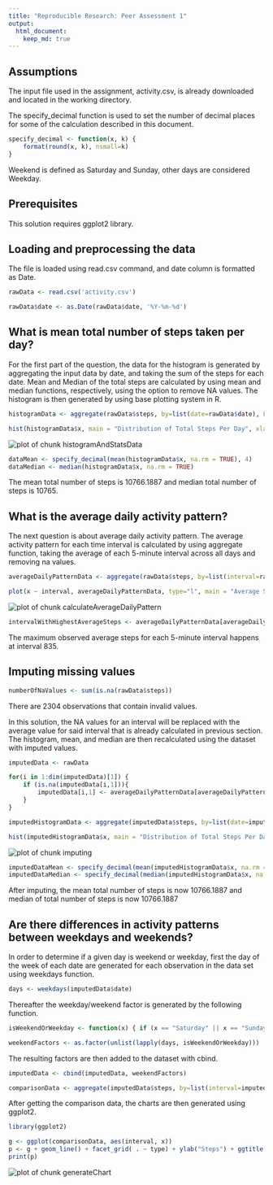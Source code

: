 ```yaml
---
title: "Reproducible Research: Peer Assessment 1"
output: 
  html_document:
    keep_md: true
---
```




## Assumptions 

The input file used in the assignment, activity.csv, is already downloaded and located in the working directory.

The specify_decimal function is used to set the number of decimal places for some of the calculation described in this document.



```r
specify_decimal <- function(x, k) {
    format(round(x, k), nsmall=k)
}
```


Weekend is defined as Saturday and Sunday, other days are considered Weekday.

## Prerequisites

This solution requires ggplot2 library.


## Loading and preprocessing the data

The file is loaded using read.csv command, and date column is formatted as Date.



```r
rawData <- read.csv('activity.csv')

rawData$date <- as.Date(rawData$date, '%Y-%m-%d')
```



## What is mean total number of steps taken per day?


For the first part of the question, the data for the histogram is generated by aggregating the input data by date, and taking the sum of the steps for each date. Mean and Median of the total steps are calculated by using mean and median functions, respectively, using the option to remove NA values. The histogram is then generated by using base plotting system in R.




```r
histogramData <- aggregate(rawData$steps, by=list(date=rawData$date), FUN=sum)

hist(histogramData$x, main = "Distribution of Total Steps Per Day", xlab = "Total Number of Steps Per Day", ylab = "Frequency")
```

![plot of chunk histogramAndStatsData](figure/histogramAndStatsData-1.png) 

```r
dataMean <- specify_decimal(mean(histogramData$x, na.rm = TRUE), 4)
dataMedian <- median(histogramData$x, na.rm = TRUE)
```



The mean total number of steps is 10766.1887 and median total number of steps is 10765.


## What is the average daily activity pattern?


The next question is about average daily activity pattern. The average activity pattern for each time interval is calculated by using aggregate function, taking the average of each 5-minute interval across all days and removing na values.


```r
averageDailyPatternData <- aggregate(rawData$steps, by=list(interval=rawData$interval), FUN=mean, na.rm = TRUE)

plot(x ~ interval, averageDailyPatternData, type="l", main = "Average Steps For Each Time Interval", xlab = "5-minute Interval", ylab = "Average Steps")
```

![plot of chunk calculateAverageDailyPattern](figure/calculateAverageDailyPattern-1.png) 

```r
intervalWithHighestAverageSteps <- averageDailyPatternData[averageDailyPatternData$x == max(averageDailyPatternData$x),1]
```


The maximum observed average steps for each 5-minute interval happens at interval 835.


## Imputing missing values



```r
numberOfNaValues <- sum(is.na(rawData$steps))
```


There are 2304 observations that contain invalid values.


In this solution, the NA values for an interval will be replaced with the average value for said interval that is already calculated in previous section. The histogram, mean, and median are then recalculated using the dataset with imputed values.



```r
imputedData <- rawData

for(i in 1:dim(imputedData)[1]) {
    if (is.na(imputedData[i,1])){
        imputedData[i,1] <- averageDailyPatternData[averageDailyPatternData$interval == imputedData[i,3],2]   
    }
}

imputedHistogramData <- aggregate(imputedData$steps, by=list(date=imputedData$date), FUN=sum)

hist(imputedHistogramData$x, main = "Distribution of Total Steps Per Day With Imputed Data", xlab = "Total Number of Steps Per Day", ylab = "Frequency")
```

![plot of chunk imputing](figure/imputing-1.png) 

```r
imputedDataMean <- specify_decimal(mean(imputedHistogramData$x, na.rm = TRUE), 4)
imputedDataMedian <- specify_decimal(median(imputedHistogramData$x, na.rm = TRUE), 4)
```


After imputing, the mean total number of steps is now 10766.1887 and median of total number of steps is now 10766.1887


## Are there differences in activity patterns between weekdays and weekends?


In order to determine if a given day is weekend or weekday, first the day of the week of each date are generated for each observation in the data set using weekdays function.


```r
days <- weekdays(imputedData$date)
```

Thereafter the weekday/weekend factor is generated by the following function.


```r
isWeekendOrWeekday <- function(x) { if (x == "Saturday" || x == "Sunday") "weekend" else "weekday" }

weekendFactors <- as.factor(unlist(lapply(days, isWeekendOrWeekday)))
```

The resulting factors are then added to the dataset with cbind.


```r
imputedData <- cbind(imputedData, weekendFactors)

comparisonData <- aggregate(imputedData$steps, by=list(interval=imputedData$interval,type=imputedData$weekendFactors), FUN = sum)
```

After getting the comparison data, the charts are then generated using ggplot2.


```r
library(ggplot2)

g <- ggplot(comparisonData, aes(interval, x))
p <- g + geom_line() + facet_grid( . ~ type) + ylab("Steps") + ggtitle("Steps In Each 5 Minute Interval")
print(p)
```

![plot of chunk generateChart](figure/generateChart-1.png) 

